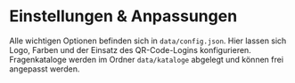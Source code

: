 # Einstellungen & Anpassungen

Alle wichtigen Optionen befinden sich in `data/config.json`. Hier lassen sich Logo, Farben und der Einsatz des QR-Code-Logins konfigurieren. Fragenkataloge werden im Ordner `data/kataloge` abgelegt und können frei angepasst werden.
